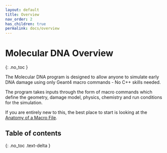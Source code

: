 ```yaml
---
layout: default
title: Overview
nav_order: 2
has_children: true
permalink: docs/overview
---
```


# Molecular DNA Overview
{: .no_toc }

The Molecular DNA program is designed to allow anyone to simulate early
DNA damage using only Geant4 macro commands - No C++ skills needed.

The program takes inputs through the form of macro commands which define
the geometry, damage model, physics, chemistry and run conditions for the
simulation.

If you are entirely new to this, the best place to start is looking at the [Anatomy of a Macro File]({{site.url}}/docs/overview/macro-anatomy).

## Table of contents
{: .no_toc .text-delta }